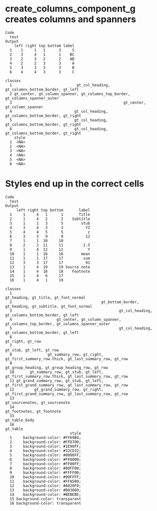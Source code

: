 # create_columns_component_g creates columns and spanners

    Code
      test
    Output
        left right top bottom label
      1    1     1   1      3     S
      2    3     4   1      1    BC
      3    2     3   2      2    AB
      4    2     2   3      3     A
      5    3     3   3      3     B
      6    4     4   3      3     C
                                                                              classes
      1                             gt_col_heading, gt_columns_bottom_border, gt_left
      2 gt_center, gt_column_spanner, gt_columns_top_border, gt_columns_spanner_outer
      3                                                  gt_center, gt_column_spanner
      4                            gt_col_heading, gt_columns_bottom_border, gt_right
      5                            gt_col_heading, gt_columns_bottom_border, gt_right
      6                            gt_col_heading, gt_columns_bottom_border, gt_right
        style
      1  <NA>
      2  <NA>
      3  <NA>
      4  <NA>
      5  <NA>
      6  <NA>

# Styles end up in the correct cells

    Code
      test
    Output
         left right top bottom       label
      1     1     4   1      1       Title
      2     1     4   2      2    Subtitle
      3     1     1   3      5        stub
      4     3     4   3      3          YZ
      5     4     4   5      5           z
      6     3     3   9      9          12
      7     1     1  10     10            
      8     2     2  11     11         2.5
      9     1     4  12     12           Y
      10    1     1  16     16        mean
      11    1     1  17     17         sum
      12    3     3  17     17          91
      13    1     4  19     19 Source note
      14    1     4  18     18    Footnote
      15    1     4   6     17            
      16    1     4   1     19            
                                                                                                 classes
      1                                                             gt_heading, gt_title, gt_font_normal
      2                                        gt_bottom_border, gt_heading, gt_subtitle, gt_font_normal
      3                                                gt_col_heading, gt_columns_bottom_border, gt_left
      4                    gt_center, gt_column_spanner, gt_columns_top_border, gt_columns_spanner_outer
      5                                                gt_col_heading, gt_columns_bottom_border, gt_left
      6                                                                                 gt_right, gt_row
      7                                                                         gt_stub, gt_left, gt_row
      8                gt_summary_row, gt_right, gt_first_summary_row.thick, gt_last_summary_row, gt_row
      9                                                   gt_group_heading, gt_group_heading_row, gt_row
      10       gt_summary_row, gt_stub, gt_left, gt_first_summary_row.thick, gt_last_summary_row, gt_row
      11 gt_grand_summary_row, gt_stub, gt_left, gt_first_grand_summary_row, gt_last_summary_row, gt_row
      12         gt_grand_summary_row, gt_right, gt_first_grand_summary_row, gt_last_summary_row, gt_row
      13                                                                   gt_sourcenotes, gt_sourcenote
      14                                                                       gt_footnotes, gt_footnote
      15                                                                                   gt_table_body
      16                                                                                        gt_table
                                 style
      1     background-color: #FF69B4;
      2     background-color: #FFD700;
      3     background-color: #1E90FF;
      4     background-color: #32CD32;
      5     background-color: #0000FF;
      6     background-color: #FF0000;
      7     background-color: #FF00FF;
      8     background-color: #00FF00;
      9     background-color: #FFFF00;
      10    background-color: #00FFFF;
      11    background-color: #FFA500;
      12    background-color: #A020F0;
      13    background-color: #B03060;
      14    background-color: #BEBEBE;
      15 background-color: transparent
      16 background-color: transparent

